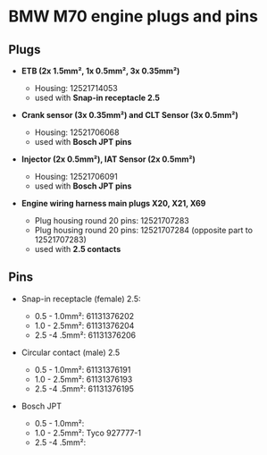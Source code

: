 # BMW M70 engine plugs and pins #

## Plugs ##

- **ETB (2x 1.5mm², 1x 0.5mm², 3x 0.35mm²)**
  - Housing: 12521714053
  - used with **Snap-in receptacle 2.5**

- **Crank sensor (3x 0.35mm²) and CLT Sensor (3x 0.5mm²)**
  - Housing: 12521706068
  - used with **Bosch JPT pins**

- **Injector (2x 0.5mm²), IAT Sensor (2x 0.5mm²)**
  - Housing: 12521706091
  - used with **Bosch JPT pins**

- **Engine wiring harness main plugs X20, X21, X69**
  - Plug housing round 20 pins: 12521707283
  - Plug housing round 20 pins: 12521707284 (opposite part to 12521707283)
  - used with **2.5 contacts**

## Pins ##

- Snap-in receptacle (female) 2.5:
  - 0.5 - 1.0mm²: 61131376202
  - 1.0 - 2.5mm²: 61131376204
  - 2.5 -4 .5mm²: 61131376206

- Circular contact (male) 2.5
  - 0.5 - 1.0mm²: 61131376191
  - 1.0 - 2.5mm²: 61131376193
  - 2.5 -4 .5mm²: 61131376195

- Bosch JPT
  - 0.5 - 1.0mm²: 
  - 1.0 - 2.5mm²: Tyco 927777-1
  - 2.5 -4 .5mm²: 
